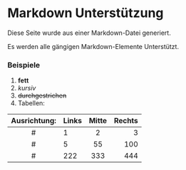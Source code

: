 # Markdown Unterstützung

Diese Seite wurde aus einer Markdown-Datei generiert.

Es werden alle gängigen Markdown-Elemente Unterstützt.

### Beispiele

1. **fett** 
2. *kursiv* 
3. ~~durchgestrichen~~
4. Tabellen:

| Ausrichtung: | Links | Mitte | Rechts |
| :----------: | :---- | :---: | -----: |
|      #       | 1     |   2   |      3 |
|      #       | 5     |  55   |    100 |
|      #       | 222   |  333  |    444 |
